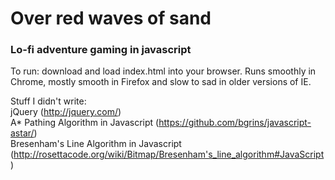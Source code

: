<h1>Over red waves of sand</h1>
<h3>Lo-fi adventure gaming in javascript</h3>

To run: download and load index.html into your browser. Runs smoothly in Chrome, mostly smooth in Firefox and slow to sad in older versions of IE.

Stuff I didn't write:<br/>
jQuery (http://jquery.com/)<br/>
A* Pathing Algorithm in Javascript (https://github.com/bgrins/javascript-astar/)<br/>
Bresenham's Line Algorithm in Javascript (http://rosettacode.org/wiki/Bitmap/Bresenham's_line_algorithm#JavaScript)
